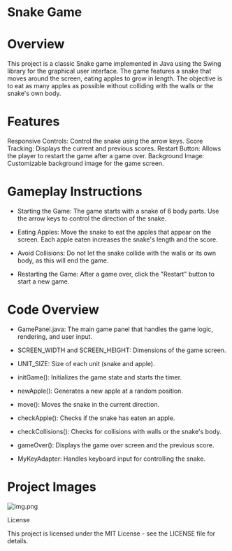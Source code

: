 # Snake Game

# Overview

This project is a classic Snake game implemented in Java using the Swing library for the graphical user interface. The game features a snake that moves around the screen, eating apples to grow in length. The objective is to eat as many apples as possible without colliding with the walls or the snake's own body.

# Features

Responsive Controls: Control the snake using the arrow keys.
Score Tracking: Displays the current and previous scores.
Restart Button: Allows the player to restart the game after a game over.
Background Image: Customizable background image for the game screen.


# Gameplay Instructions

- Starting the Game: The game starts with a snake of 6 body parts. Use the arrow keys to control the direction of the snake.

- Eating Apples: Move the snake to eat the apples that appear on the screen. Each apple eaten increases the snake's length and the score.

- Avoid Collisions: Do not let the snake collide with the walls or its own body, as this will end the game.

- Restarting the Game: After a game over, click the "Restart" button to start a new game.

# Code Overview
- GamePanel.java: The main game panel that handles the game logic, rendering, and user input.

- SCREEN_WIDTH and SCREEN_HEIGHT: Dimensions of the game screen.

- UNIT_SIZE: Size of each unit (snake and apple).

- initGame(): Initializes the game state and starts the timer.

- newApple(): Generates a new apple at a random position.

- move(): Moves the snake in the current direction.

- checkApple(): Checks if the snake has eaten an apple.

- checkCollisions(): Checks for collisions with walls or the snake's body.

- gameOver(): Displays the game over screen and the previous score.

- MyKeyAdapter: Handles keyboard input for controlling the snake.

# Project Images

![img.png](img.png)

License

This project is licensed under the MIT License - see the LICENSE file for details.

